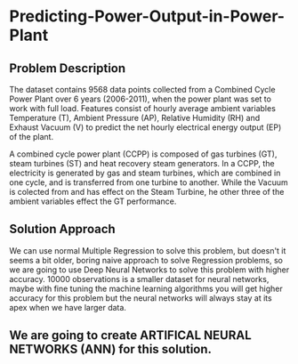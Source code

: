 # Predicting-Power-Output-in-Power-Plant

## Problem Description
   The dataset contains 9568 data points collected from a Combined Cycle Power Plant over 6 years (2006-2011), when the power plant was set to work with full load. Features consist of hourly average ambient variables Temperature (T), Ambient Pressure (AP), Relative Humidity (RH) and Exhaust Vacuum (V) to predict the net hourly electrical energy output (EP) of the plant.
      
   A combined cycle power plant (CCPP) is composed of gas turbines (GT), steam turbines (ST) and heat recovery steam generators. In a CCPP, the electricity is generated by gas and steam turbines, which are combined in one cycle, and is transferred from one turbine to another. While the Vacuum is colected from and has effect on the Steam Turbine, he other three of the ambient variables effect the GT performance.
   

## Solution Approach 
   We can use normal Multiple Regression to solve this problem, but doesn't it seems a bit older, boring naive approach to solve Regression problems, so we are going to use Deep Neural Networks to solve this problem with higher accuracy. 10000 observations is a smaller dataset for neural networks, maybe with fine tuning the machine learning algorithms you will get higher accuracy for this problem but the neural networks will always stay at its apex when we have larger data.
   
## We are going to create ARTIFICAL NEURAL NETWORKS (ANN) for this solution.
   
